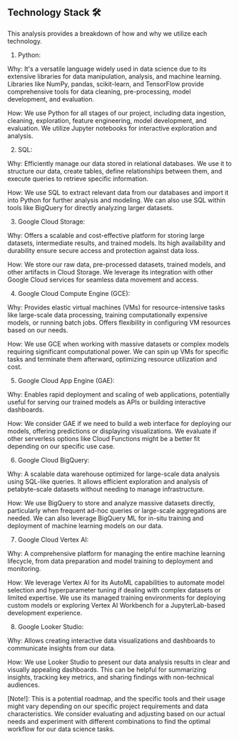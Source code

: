 ## Technology Stack  🛠️
This analysis provides a breakdown of how and why we utilize each technology.

1. Python:

Why: It's a versatile language widely used in data science due to its extensive libraries for data manipulation, analysis, and machine learning. Libraries like NumPy, pandas, scikit-learn, and TensorFlow provide comprehensive tools for data cleaning, pre-processing, model development, and evaluation.

How: We use Python for all stages of our project, including data ingestion, cleaning, exploration, feature engineering, model development, and evaluation. We utilize Jupyter notebooks for interactive exploration and analysis.

2. SQL:

Why: Efficiently manage our data stored in relational databases. We use it to structure our data, create tables, define relationships between them, and execute queries to retrieve specific information.

How: We use SQL to extract relevant data from our databases and import it into Python for further analysis and modeling. We can also use SQL within tools like BigQuery for directly analyzing larger datasets.

3. Google Cloud Storage:

Why: Offers a scalable and cost-effective platform for storing large datasets, intermediate results, and trained models. Its high availability and durability ensure secure access and protection against data loss.

How: We store our raw data, pre-processed datasets, trained models, and other artifacts in Cloud Storage. We leverage its integration with other Google Cloud services for seamless data movement and access.

4. Google Cloud Compute Engine (GCE):

Why: Provides elastic virtual machines (VMs) for resource-intensive tasks like large-scale data processing, training computationally expensive models, or running batch jobs. Offers flexibility in configuring VM resources based on our needs.

How: We use GCE when working with massive datasets or complex models requiring significant computational power. We can spin up VMs for specific tasks and terminate them afterward, optimizing resource utilization and cost.

5. Google Cloud App Engine (GAE):

Why: Enables rapid deployment and scaling of web applications, potentially useful for serving our trained models as APIs or building interactive dashboards.

How: We consider GAE if we need to build a web interface for deploying our models, offering predictions or displaying visualizations. We evaluate if other serverless options like Cloud Functions might be a better fit depending on our specific use case.

6. Google Cloud BigQuery:

Why: A scalable data warehouse optimized for large-scale data analysis using SQL-like queries. It allows efficient exploration and analysis of petabyte-scale datasets without needing to manage infrastructure.

How: We use BigQuery to store and analyze massive datasets directly, particularly when frequent ad-hoc queries or large-scale aggregations are needed. We can also leverage BigQuery ML for in-situ training and deployment of machine learning models on our data.

7. Google Cloud Vertex AI:

Why: A comprehensive platform for managing the entire machine learning lifecycle, from data preparation and model training to deployment and monitoring.

How: We leverage Vertex AI for its AutoML capabilities to automate model selection and hyperparameter tuning if dealing with complex datasets or limited expertise. We use its managed training environments for deploying custom models or exploring Vertex AI Workbench for a JupyterLab-based development experience.

8. Google Looker Studio:

Why: Allows creating interactive data visualizations and dashboards to communicate insights from our data.

How: We use Looker Studio to present our data analysis results in clear and visually appealing dashboards. This can be helpful for summarizing insights, tracking key metrics, and sharing findings with non-technical audiences.

[Note!]: This is a potential roadmap, and the specific tools and their usage might vary depending on our specific project requirements and data characteristics. We consider evaluating and adjusting based on our actual needs and experiment with different combinations to find the optimal workflow for our data science tasks.